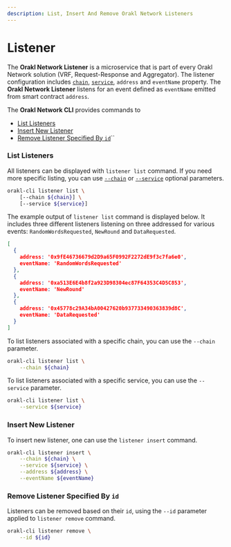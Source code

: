 ```yaml
---
description: List, Insert And Remove Orakl Network Listeners
---
```


# Listener

The **Orakl Network Listener** is a microservice that is part of every Orakl Network solution (VRF, Request-Response and Aggregator). The listener configuration includes [`chain`](chain.md), [`service`](service.md), `address` and `eventName` property. The **Orakl Network Listener** listens for an event defined as `eventName` emitted from smart contract `address`.

The **Orakl Network CLI** provides commands to

* [List Listeners](listener.md#list-listeners)
* [Insert New Listener](listener.md#insert-new-listener)
* [Remove Listener Specified By `id`](listener.md#remove-listener-specified-by-id)``

### List Listeners

All listeners can be displayed with `listener list` command. If you need more specific listing, you can use [`--chain`](chain.md) or [`--service`](service.md) optional parameters.

```sh
orakl-cli listener list \
    [--chain ${chain}] \
    [--service ${service}]
```

The example output of `listener list` command is displayed below. It includes three different listeners listening on three addressed for  various events: `RandomWordsRequested`, `NewRound` and `DataRequested`.

```json
[
  {
    address: '0x9fE46736679d2D9a65F0992F2272dE9f3c7fa6e0',
    eventName: 'RandomWordsRequested'
  },
  {
    address: '0xa513E6E4b8f2a923D98304ec87F64353C4D5C853',
    eventName: 'NewRound'
  },
  {
    address: '0x45778c29A34bA00427620b937733490363839d8C',
    eventName: 'DataRequested'
  }
]
```

To list listeners associated with a specific chain, you can use the `--chain` parameter.

```sh
orakl-cli listener list \
    --chain ${chain}
```

To list listeners associated with a specific service, you can use the `--service` parameter.

```sh
orakl-cli listener list \
    --service ${service}
```

### Insert New Listener

To insert new listener, one can use the `listener insert` command.

```sh
orakl-cli listener insert \
    --chain ${chain} \
    --service ${service} \
    --address ${address} \
    --eventName ${eventName}
```

### Remove Listener Specified By `id`

Listeners can be removed based on their `id`, using the `--id` parameter applied to `listener remove` command.

```sh
orakl-cli listener remove \
    --id ${id}
```
